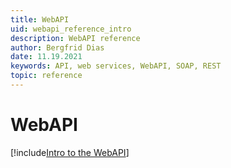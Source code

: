 ```yaml
---
title: WebAPI
uid: webapi_reference_intro
description: WebAPI reference
author: Bergfrid Dias
date: 11.19.2021
keywords: API, web services, WebAPI, SOAP, REST
topic: reference
---
```


# WebAPI

[!include[Intro to the WebAPI](../../includes/webapi-intro.md)]
